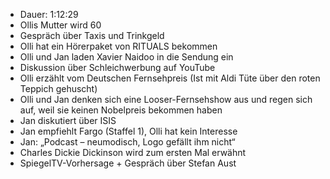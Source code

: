 - Dauer: 1:12:29
- Ollis Mutter wird 60
- Gespräch über Taxis und Trinkgeld
- Olli hat ein Hörerpaket von RITUALS bekommen
- Olli und Jan laden Xavier Naidoo in die Sendung ein
- Diskussion über Schleichwerbung auf YouTube
- Olli erzählt vom Deutschen Fernsehpreis (Ist mit Aldi Tüte über den roten Teppich gehuscht)
- Olli und Jan denken sich eine Looser-Fernsehshow aus und regen sich auf, weil sie keinen Nobelpreis bekommen haben
- Jan diskutiert über ISIS
- Jan empfiehlt Fargo (Staffel 1), Olli hat kein Interesse
- Jan: „Podcast – neumodisch, Logo gefällt ihm nicht“
- Charles Dickie Dickinson wird zum ersten Mal erwähnt
- SpiegelTV-Vorhersage + Gespräch über Stefan Aust
